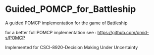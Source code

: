 # Guided_POMCP_for_Battleship
A guided POMCP implementation for the game of Battleship


for a better full POMCP implementation see : 
https://github.com/omid-s/POMCP


Implemented for CSCI-8920-Decision Making Under Uncertainty


